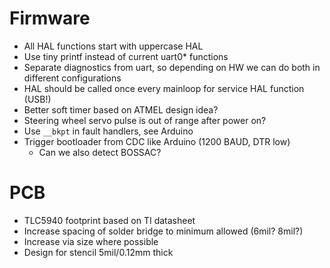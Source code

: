 # Firmware
* All HAL functions start with uppercase HAL
* Use tiny printf instead of current uart0* functions
* Separate diagnostics from uart, so depending on HW we can do both in different configurations
* HAL should be called once every mainloop for service HAL function (USB!)
* Better soft timer based on ATMEL design idea?
* Steering wheel servo pulse is out of range after power on?
* Use `__bkpt` in fault handlers, see Arduino
* Trigger bootloader from CDC like Arduino (1200 BAUD, DTR low)
    * Can we also detect BOSSAC?

# PCB

* TLC5940 footprint based on TI datasheet
* Increase spacing of solder bridge to minimum allowed (6mil? 8mil?)
* Increase via size where possible
* Design for stencil 5mil/0.12mm thick